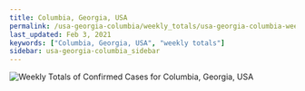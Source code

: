 ```yaml
---
title: Columbia, Georgia, USA
permalink: /usa-georgia-columbia/weekly_totals/usa-georgia-columbia-weekly_totals.html
last_updated: Feb 3, 2021
keywords: ["Columbia, Georgia, USA", "weekly totals"]
sidebar: usa-georgia-columbia_sidebar
---
```


![Weekly Totals of Confirmed Cases for Columbia, Georgia, USA](/covid_tracker/images/graphs/usa-georgia-columbia-weekly_totals_graph.png)
